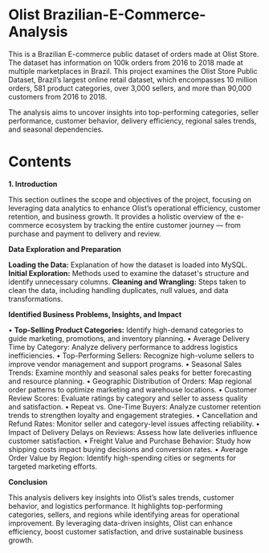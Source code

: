# Olist Brazilian-E-Commerce-Analysis
This is a Brazilian E-commerce public dataset of orders made at Olist Store. The dataset has information on 100k orders from 2016 to 2018 made at multiple marketplaces in Brazil. This project examines the Olist Store Public Dataset, Brazil’s largest online retail dataset, which encompasses 10 million orders, 581 product categories, over 3,000 sellers, and more than 90,000 customers from 2016 to 2018.

The analysis aims to uncover insights into top-performing categories, seller performance, customer behavior, delivery efficiency, regional sales trends, and seasonal dependencies.

 # **Contents**

**1. Introduction**

This section outlines the scope and objectives of the project, focusing on leveraging data analytics to enhance Olist’s operational efficiency, customer retention, and business growth.
It provides a holistic overview of the e-commerce ecosystem by tracking the entire customer journey — from purchase and payment to delivery and review.

**Data Exploration and Preparation**

**Loading the Data:** Explanation of how the dataset is loaded into MySQL.
**Initial Exploration:** Methods used to examine the dataset's structure and identify unnecessary columns.
**Cleaning and Wrangling:** Steps taken to clean the data, including handling duplicates, null values, and data transformations.

**Identified Business Problems, Insights, and Impact**

•	**Top-Selling Product Categories:** Identify high-demand categories to guide marketing, promotions, and inventory planning.
•	Average Delivery Time by Category: Analyze delivery performance to address logistics inefficiencies.
•	Top-Performing Sellers: Recognize high-volume sellers to improve vendor management and support programs.
•	Seasonal Sales Trends: Examine monthly and seasonal sales peaks for better forecasting and resource planning.
•	Geographic Distribution of Orders: Map regional order patterns to optimize marketing and warehouse locations.
•	Customer Review Scores: Evaluate ratings by category and seller to assess quality and satisfaction.
•	Repeat vs. One-Time Buyers: Analyze customer retention trends to strengthen loyalty and engagement strategies.
•	Cancellation and Refund Rates: Monitor seller and category-level issues affecting reliability.
•	Impact of Delivery Delays on Reviews: Assess how late deliveries influence customer satisfaction.
•	Freight Value and Purchase Behavior: Study how shipping costs impact buying decisions and conversion rates.
•	Average Order Value by Region: Identify high-spending cities or segments for targeted marketing efforts.


**Conclusion**

This analysis delivers key insights into Olist’s sales trends, customer behavior, and logistics performance. It highlights top-performing categories, sellers, and regions while identifying areas for operational improvement. By leveraging data-driven insights, Olist can enhance efficiency, boost customer satisfaction, and drive sustainable business growth.

